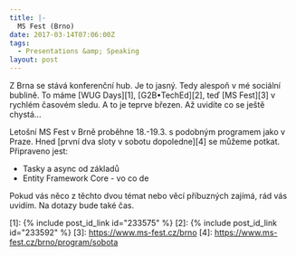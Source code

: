 ```yaml
---
title: |-
  MS Fest (Brno)
date: 2017-03-14T07:06:00Z
tags:
  - Presentations &amp; Speaking
layout: post
---
```

Z Brna se stává konferenční hub. Je to jasný. Tedy alespoň v mé sociální bublině. To máme [WUG Days][1], [G2B•TechEd][2], teď [MS Fest][3] v rychlém časovém sledu. A to je teprve březen. Až uvidíte co se ještě chystá...

Letošní MS Fest v Brně proběhne 18.-19.3. s podobným programem jako v Praze. Hned [první dva sloty v sobotu dopoledne][4] se můžeme potkat. Připraveno jest:

* Tasky a async od základů
* Entity Framework Core - vo co de

Pokud vás něco z těchto dvou témat nebo věcí příbuzných zajímá, rád vás uvidím. Na dotazy bude také čas.

[1]: {% include post_id_link id="233575" %}
[2]: {% include post_id_link id="233592" %}
[3]: https://www.ms-fest.cz/brno
[4]: https://www.ms-fest.cz/brno/program/sobota